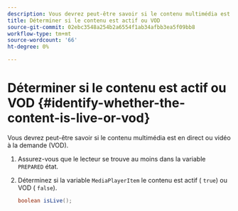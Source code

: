 ```yaml
---
description: Vous devrez peut-être savoir si le contenu multimédia est en direct ou vidéo à la demande (VOD).
title: Déterminer si le contenu est actif ou VOD
source-git-commit: 02ebc3548a254b2a6554f1ab34afbb3ea5f09bb8
workflow-type: tm+mt
source-wordcount: '66'
ht-degree: 0%

---
```


# Déterminer si le contenu est actif ou VOD {#identify-whether-the-content-is-live-or-vod}

Vous devrez peut-être savoir si le contenu multimédia est en direct ou vidéo à la demande (VOD).

1. Assurez-vous que le lecteur se trouve au moins dans la variable `PREPARED` état.
1. Déterminez si la variable `MediaPlayerItem` le contenu est actif ( `true`) ou VOD ( `false`).

   ```java
   boolean isLive();
   ```
